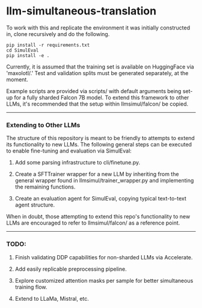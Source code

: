 # llm-simultaneous-translation

To work with this and replicate the environment it was initially constructed in, clone recursively and do the following. 

```
pip install -r requirements.txt
cd SimulEval
pip install -e .
```

Currently, it is assumed that the training set is available on HuggingFace via 'maxolotl/.' Test and validation splits must be generated separately, at the moment. 

Example scripts are provided via scripts/ with default arguments being set-up for a fully sharded Falcon 7B model. To extend this framework to other LLMs, it's recommended that the setup within llmsimul/falcon/ be copied. 

---

### Extending to Other LLMs

The structure of this repository is meant to be friendly to attempts to extend its functionality to new LLMs. The following general steps can be executed to enable fine-tuning and evaluation via SimulEval:

1. Add some parsing infrastructure to cli/finetune.py.

2. Create a SFTTrainer wrapper for a new LLM by inheriting from the general wrapper found in llmsimul/trainer_wrapper.py and implementing the remaining functions.

3. Create an evaluation agent for SimulEval, copying typical text-to-text agent structure.

When in doubt, those attempting to extend this repo's functionality to new LLMs are encouraged to refer to llmsimul/falcon/ as a reference point.

---

### TODO: 

1. Finish validating DDP capabilities for non-sharded LLMs via Accelerate.

2. Add easily replicable preprocessing pipeline.

3. Explore customized attention masks per sample for better simultaneous training flow.

4. Extend to LLaMa, Mistral, etc.
